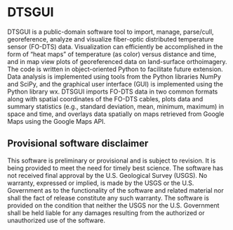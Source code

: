 # DTSGUI

DTSGUI is a public-domain software tool to import, manage, parse/cull, georeference, analyze and visualize fiber-optic distributed temperature sensor (FO-DTS) data. Visualization can efficiently be accomplished in the form of “heat maps” of temperature (as color) versus distance and time, and in map view plots of georeferenced data on land-surface orthoimagery. The code is written in object-oriented Python to facilitate future extension. Data analysis is implemented using tools from the Python libraries NumPy and SciPy, and the graphical user interface (GUI) is implemented using the Python library wx. DTSGUI imports FO-DTS data in two common formats along with spatial coordinates of the FO-DTS cables, plots data and summary statistics (e.g., standard deviation, mean, minimum, maximum) in space and time, and overlays data spatially on maps retrieved from Google Maps using the Google Maps API.

## Provisional software disclaimer
This software is preliminary or provisional and is subject to revision. It is being provided to meet the need for timely best science. The software has not received final approval by the U.S. Geological Survey (USGS). No warranty, expressed or implied, is made by the USGS or the U.S. Government as to the functionality of the software and related material nor shall the fact of release constitute any such warranty. The software is provided on the condition that neither the USGS nor the U.S. Government shall be held liable for any damages resulting from the authorized or unauthorized use of the software.
